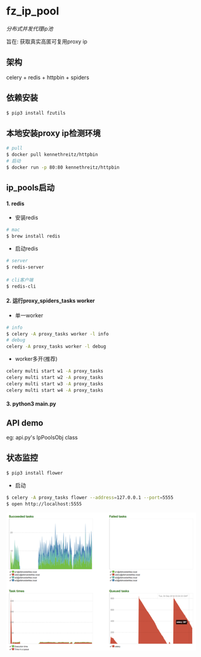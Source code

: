# fz_ip_pool
*分布式并发代理ip池*

旨在: 获取真实高匿可复用proxy ip

## 架构
celery + redis + httpbin + spiders

## 依赖安装
```bash
$ pip3 install fzutils
```

## 本地安装proxy ip检测环境
```bash
# pull
$ docker pull kennethreitz/httpbin 
# 启动
$ docker run -p 80:80 kennethreitz/httpbin
```

## ip_pools启动
#### 1. redis
- 安装redis
```bash
# mac
$ brew install redis
```
- 启动redis
```bash
# server
$ redis-server

# cli客户端
$ redis-cli 
```

#### 2. 运行proxy_spiders_tasks worker
- 单一worker
```bash
# info
$ celery -A proxy_tasks worker -l info
# debug
celery -A proxy_tasks worker -l debug
```
- worker多开(推荐)
```bash
celery multi start w1 -A proxy_tasks 
celery multi start w2 -A proxy_tasks 
celery multi start w3 -A proxy_tasks 
celery multi start w4 -A proxy_tasks 
```

#### 3. python3 main.py

## API demo
eg: api.py's IpPoolsObj class

## 状态监控
```bash
$ pip3 install flower
```
- 启动
```bash
$ celery -A proxy_tasks flower --address=127.0.0.1 --port=5555
$ open http://localhost:5555
```
![](./images/1.png)


